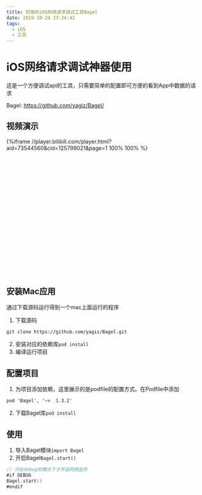 ```yaml
---
title: 好用的iOS网络请求调试工具Bagel
date: 2019-10-24 23:24:42
tags:
  - iOS
  - 工具
---
```


# iOS网络请求调试神器使用

这是一个方便调试api的工具，只需要简单的配置即可方便的看到App中数据的请求

Bagel: <https://github.com/yagiz/Bagel/>

## 视频演示

<div style="width: 100%; display: inline-block; position: relative; padding-top: 70%; display: block; content: '';">
    <div style="position: absolute; top: 0; bottom: 0; right: 0; left: 0;">
    {%iframe //player.bilibili.com/player.html?aid=73544560&cid=125799021&page=1 100% 100% %}
    </div>
</div>

## 安装Mac应用

通过下载源码运行得到一个mac上面运行的程序

1. 下载源码
``` shell
git clone https://github.com/yagiz/Bagel.git
```
2. 安装对应的依赖库`pod install`
3. 编译运行项目


## 配置项目

1. 为项目添加依赖，这里展示的是podfile的配置方式。在Podfile中添加
``` shell
pod 'Bagel', '~>  1.3.2'
```
2. 下载Bagel库`pod install`

## 使用

1. 导入Bagel模块`import Bagel`
2. 开启Bagel`Bagel.start()`
``` swift
// 只在debug的模式下才开启网络监听
#if DEBUG
Bagel.start()
#endif
```
